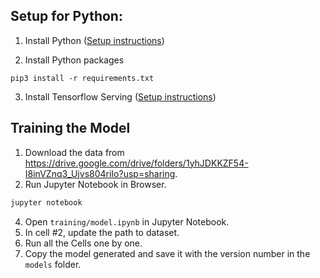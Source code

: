 ## Setup for Python:

1. Install Python ([Setup instructions](https://wiki.python.org/moin/BeginnersGuide))

2. Install Python packages

```
pip3 install -r requirements.txt
```

3. Install Tensorflow Serving ([Setup instructions](https://www.tensorflow.org/tfx/serving/setup))


## Training the Model

1. Download the data from https://drive.google.com/drive/folders/1yhJDKKZF54-I8inVZnq3_Ujvs804riIo?usp=sharing.
2. Run Jupyter Notebook in Browser.

```bash
jupyter notebook
```

4. Open `training/model.ipynb` in Jupyter Notebook.
5. In cell #2, update the path to dataset.
6. Run all the Cells one by one.
7. Copy the model generated and save it with the version number in the `models` folder.
